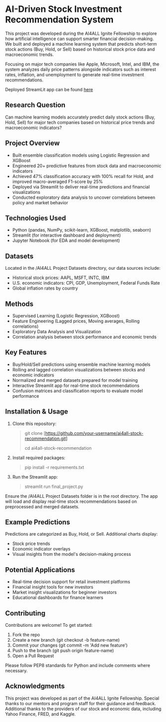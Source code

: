 # AI-Driven Stock Investment Recommendation System
This project was developed during the AI4ALL Ignite Fellowship to explore how artificial intelligence can support smarter financial decision-making. We built and deployed a machine learning system that predicts short-term stock actions (Buy, Hold, or Sell) based on historical stock price data and macroeconomic trends.

Focusing on major tech companies like Apple, Microsoft, Intel, and IBM, the system analyzes daily price patterns alongside indicators such as interest rates, inflation, and unemployment to generate real-time investment recommendations.

Deployed StreamLit app can be found [here](https://ai4all-project-7b.streamlit.app/)

## Research Question
Can machine learning models accurately predict daily stock actions (Buy, Hold, Sell) for major tech companies based on historical price trends and macroeconomic indicators?

## Project Overview
- Built ensemble classification models using Logistic Regression and XGBoost
- Engineered 20+ predictive features from stock data and macroeconomic indicators
- Achieved 47% classification accuracy with 100% recall for Hold, and improved macro-averaged F1-score by 25%
- Deployed via Streamlit to deliver real-time predictions and financial visualizations
- Conducted exploratory data analysis to uncover correlations between policy and market behavior

## Technologies Used
- Python (pandas, NumPy, scikit-learn, XGBoost, matplotlib, seaborn)
- Streamlit (for interactive dashboard and deployment)
- Jupyter Notebook (for EDA and model development)

## Datasets
Located in the /AI4ALL Project Datasets directory, our data sources include:

- Historical stock prices: AAPL, MSFT, INTC, IBM
- U.S. economic indicators: CPI, GDP, Unemployment, Federal Funds Rate
- Global inflation rates by country

## Methods
- Supervised Learning (Logistic Regression, XGBoost)
- Feature Engineering (Lagged prices, Moving averages, Rolling correlations)
- Exploratory Data Analysis and Visualization
- Correlation analysis between stock performance and economic trends

## Key Features
- Buy/Hold/Sell predictions using ensemble machine learning models
- Rolling and lagged correlation visualizations between stocks and economic indicators
- Normalized and merged datasets prepared for model training
- Interactive Streamlit app for real-time stock recommendations
- Confusion matrices and classification reports to evaluate model performance

## Installation & Usage
1) Clone this repository:

   > git clone [https://github.com/your-username/ai4all-stock-recommendation.git]
   >
   > cd ai4all-stock-recommendation
3) Install required packages:

   > pip install -r requirements.txt
5) Run the Streamlit app:

   > streamlit run final_project.py

Ensure the /AI4ALL Project Datasets folder is in the root directory. The app will load and display real-time stock recommendations based on preprocessed and merged datasets.

## Example Predictions
Predictions are categorized as Buy, Hold, or Sell. Additional charts display:

- Stock price trends
- Economic indicator overlays
- Visual insights from the model's decision-making process

## Potential Applications
- Real-time decision support for retail investment platforms
- Financial insight tools for new investors
- Market insight visualizations for beginner investors
- Educational dashboards for finance learners

## Contributing
Contributions are welcome! To get started:

1) Fork the repo
2) Create a new branch (git checkout -b feature-name)
3) Commit your changes (git commit -m 'Add new feature')
4) Push to the branch (git push origin feature-name)
5) Open a Pull Request
   
Please follow PEP8 standards for Python and include comments where necessary.

## Acknowledgments
This project was developed as part of the AI4ALL Ignite Fellowship. Special thanks to our mentors and program staff for their guidance and feedback. Additional thanks to the providers of our stock and economic data, including Yahoo Finance, FRED, and Kaggle.
